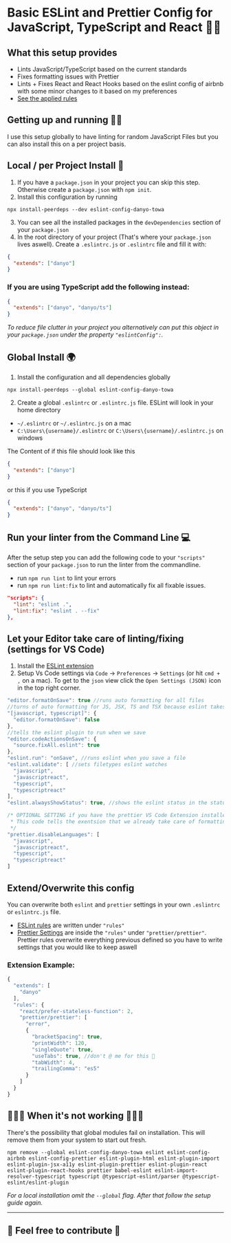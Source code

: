 # Basic ESLint and Prettier Config for JavaScript, TypeScript and React 👨‍💻

## What this setup provides

* Lints JavaScript/TypeScript based on the current standards
* Fixes formatting issues with Prettier
* Lints + Fixes React and React Hooks based on the eslint config of airbnb with some minor changes to it based on my preferences
* [See the applied rules](https://github.com/d4ny0/eslint-config-danyo-towa/blob/master/.eslintrc.js)

## Getting up and running 🏃‍♂️

I use this setup globally to have linting for random JavaScript Files but you can also install this on a per project basis.

## Local / per Project Install 📂

1. If you have a `package.json` in your project you can skip this step. Otherwise create a `package.json` with `npm init`.
2. Install this configuration by running
```
npx install-peerdeps --dev eslint-config-danyo-towa
```
3. You can see all the installed packages in the `devDependencies` section of your `package.json`
4. In the root directory of your project (That's where your `package.json` lives aswell). Create a `.eslintrc.js` or `.eslintrc` file and fill it with:

```json
{
  "extends": ["danyo"]
}
```
### If you are using TypeScript add the following instead:
```json
{
  "extends": ["danyo", "danyo/ts"]
}
```
*To reduce file clutter in your project you alternatively can put this object in your `package.json` under the property `"eslintConfig":`.*

## Global Install 🌍

1. Install the configuration and all dependencies globally
```
npx install-peerdeps --global eslint-config-danyo-towa
```
2. Create a global `.eslintrc` or `.eslintrc.js` file. ESLint will look in your home directory
* `~/.eslintrc` or `~/.eslintrc.js` on a mac
* `C:\Users\{username}/.eslintrc` or `C:\Users\{username}/.eslintrc.js` on windows

The Content of if this file should look like this

```json
{
  "extends": ["danyo"]
}
```
 or this if you use TypeScript
```json
{
  "extends": ["danyo", "danyo/ts"]
}
```
## Run your linter from the Command Line 💻

After the setup step you can add the following code to your `"scripts"` section of your `package.json` to run the linter from the commandline.
* run `npm run lint` to lint your errors
* run `npm run lint:fix` to lint and automatically fix all fixable issues.

```json
"scripts": {
  "lint": "eslint .",
  "lint:fix": "eslint . --fix"
},
```

## Let your Editor take care of linting/fixing (settings for VS Code)

1. Install the [ESLint extension](https://marketplace.visualstudio.com/items?itemName=dbaeumer.vscode-eslint)
2. Setup Vs Code settings via `Code` → `Preferences` → `Settings` (or hit `cmd + ,` on a mac). To get to the `json` view click the `Open Settings (JSON)` icon in the top right corner.

```js
"editor.formatOnSave": true //runs auto formatting for all files
//turns of auto formatting for JS, JSX, TS and TSX because eslint takes care of this
"[javascript, typescript]": {
  "editor.formatOnSave": false
},
//tells the eslint plugin to run when we save
"editor.codeActionsOnSave": {
  "source.fixAll.eslint": true
},
"eslint.run": "onSave", //runs eslint when you save a file
"eslint.validate": [ //sets filetypes eslint watches
  "javascript",
  "javascriptreact",
  "typescript",
  "typescriptreact"
],
"eslint.alwaysShowStatus": true, //shows the eslint status in the status bar

/* OPTIONAL SETTING if you have the prettier VS Code Extension installed
 * This code tells the exentsion that we already take care of formatting these filetypes
 */
"prettier.disableLanguages": [
  "javascript",
  "javascriptreact",
  "typescript",
  "typescriptreact"
]
```
## Extend/Overwrite this config

You can overwrite both `eslint` and `prettier` settings in your own `.eslintrc` or `eslintrc.js` file.
* [ESLint rules](https://eslint.org/docs/rules/) are written under `"rules"`
* [Prettier Settings]() are inside the `"rules"` under `"prettier/prettier"`. Prettier rules overwrite everything previous defined so you have to write settings that you would like to keep aswell

### Extension Example:
```js
{
  "extends": [
    "danyo"
  ],
  "rules": {
    "react/prefer-stateless-function": 2,
    "prettier/prettier": [
      "error",
      {
        "bracketSpacing": true,
        "printWidth": 120,
        "singleQuote": true,
        "useTabs": true, //don't @ me for this 👾
        "tabWidth": 4,
        "trailingComma": "es5"
      }
    ]
  }
}
```


## 💩💩💩 When it's not working 💩💩💩

There's the possibility that global modules fail on installation. This will remove them from your system to start out fresh.

```
npm remove --global eslint-config-danyo-towa eslint eslint-config-airbnb eslint-config-prettier eslint-plugin-html eslint-plugin-import eslint-plugin-jsx-a11y eslint-plugin-prettier eslint-plugin-react eslint-plugin-react-hooks prettier babel-eslint eslint-import-resolver-typescript typescript @typescript-eslint/parser @typescript-eslint/eslint-plugin
```
*For a local installation omit the `--global` flag. After that follow the setup guide again.*

---
## **🙌 Feel free to contribute 🙌**
